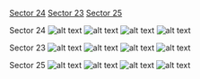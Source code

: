 [Sector 24](#sector24)
[Sector 23](#sector23)
[Sector 25](#sector25)

<a name = "sector24"></a>
Sector 24
![alt text](/images/WASP-092_Sector_24/WASP-092_Sector_24_a_TimeSeries.png)
![alt text](/images/WASP-092_Sector_24/WASP-092_Sector_24_b_FoldedLightCurve.png)
![alt text](/images/WASP-092_Sector_24/WASP-092_Sector_24_b_IndividualTransitsWithFit.png)
![alt text](/images/WASP-092_Sector_24/WASP-092_Sector_24_c_TimingResiduals.png)

<a name = "sector23"></a>
Sector 23
![alt text](/images/WASP-092_Sector_23/WASP-092_Sector_23_a_TimeSeries.png)
![alt text](/images/WASP-092_Sector_23/WASP-092_Sector_23_b_FoldedLightCurve.png)
![alt text](/images/WASP-092_Sector_23/WASP-092_Sector_23_b_IndividualTransitsWithFit.png)
![alt text](/images/WASP-092_Sector_23/WASP-092_Sector_23_c_TimingResiduals.png)

<a name = "sector25"></a>
Sector 25
![alt text](/images/WASP-092_Sector_25/WASP-092_Sector_25_a_TimeSeries.png)
![alt text](/images/WASP-092_Sector_25/WASP-092_Sector_25_b_FoldedLightCurve.png)
![alt text](/images/WASP-092_Sector_25/WASP-092_Sector_25_b_IndividualTransitsWithFit.png)
![alt text](/images/WASP-092_Sector_25/WASP-092_Sector_25_c_TimingResiduals.png)

